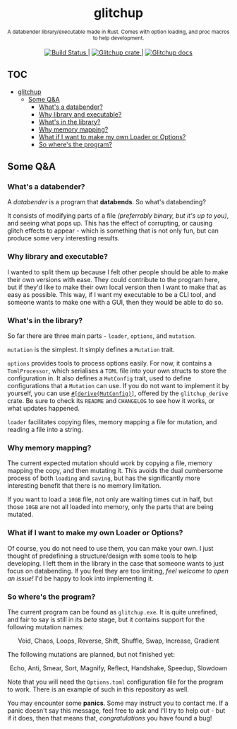 <h1 align="center">glitchup</h1>

<div align="center">
<sub>
A databender library/executable made in Rust. Comes with option loading, and proc macros to help development.
</sub>
</div>

<br/>

<div align="center">
  <a href="https://travis-ci.org/Calmynt/glitchup">
    <img src="https://travis-ci.org/Calmynt/glitchup.svg?branch=master" alt="Build Status">
  </a> 
  |
  <a href="https://crates.io/crates/glitchup">
    <img src="https://img.shields.io/crates/v/glitchup.svg" alt="Glitchup crate">
  </a> 
  |
   <a href="https://docs.rs/crate/glitchup">
    <img src="https://docs.rs/glitchup/badge.svg" alt="Glitchup docs">
  </a>
</div>

<!--
[![Build status](https://travis-ci.org/Calmynt/glitchup.svg?branch=master)](https://travis-ci.org/Calmynt/glitchup)
[![glitchup](https://img.shields.io/crates/v/glitchup.svg)](https://crates.io/crates/glitchup)
[![glitchup](https://docs.rs/glitchup/badge.svg)](https://docs.rs/crate/glitchup)
-->

## TOC
- [glitchup](#glitchup)
  - [Some Q&A](#Some-QA)
    - [What's a databender?](#Whats-a-databender)
    - [Why library and executable?](#Why-library-and-executable)
    - [What's in the library?](#Whats-in-the-library)
    - [Why memory mapping?](#Why-memory-mapping)
    - [What if I want to make my own Loader or Options?](#What-if-I-want-to-make-my-own-Loader-or-Options)
    - [So where's the program?](#So-wheres-the-program)

## Some Q&A

### What's a databender?

A *databender* is a program that **databends**. So what's databending?

It consists of modifying parts of a file *(preferrably binary, but it's up to you)*, and seeing what pops up. This has the effect of corrupting, or causing glitch effects to appear - which is something that is not only fun, but can produce some very interesting results.

### Why library and executable?

I wanted to split them up because I felt other people should be able to make their own versions with ease. They could contribute to the program here, but if they'd like to make their own local version then I want to make that as easy as possible. This way, if I want my executable to be a CLI tool, and someone wants to make one with a GUI, then they would be able to do so.

### What's in the library?

So far there are three main parts - `loader`, `options`, and `mutation`.

`mutation` is the simplest. It simply defines a `Mutation` trait.

`options` provides tools to process options easily. For now, it contains a `TomlProcessor`, which serialises a `TOML` file into your own structs to store the configuration in. It also defines a `MutConfig` trait, used to define configurations that a `Mutation` can use. If you do not want to implement it by yourself, you can use [`#[derive(MutConfig)]`](glitchup_derive), offered by the `glitchup_derive` crate. Be sure to check its `README` and `CHANGELOG` to see how it works, or what updates happened.

`loader` facilitates copying files, memory mapping a file for mutation, and reading a file into a string.

### Why memory mapping?

The current expected mutation should work by copying a file, memory mapping the copy, and then mutating it. This avoids the dual cumbersome process of both `loading` and `saving`, but has the significantly more interesting benefit that there is no memory limitation. 

If you want to load a `10GB` file, not only are waiting times cut in half, but those `10GB` are not all loaded into memory, only the parts that are being mutated.

### What if I want to make my own Loader or Options?

Of course, you do not need to use them, you can make your own. I just thought of predefining a structure/design with some tools to help developing. I left them in the library in the case that someone wants to just focus on databending. If you feel they are too limiting, *feel welcome to open an issue!* I'd be happy to look into implementing it. 

### So where's the program?

The current program can be found as `glitchup.exe`. It is quite unrefined, and fair to say is still in its *beta* stage, but it contains support for the following mutation names:

<center> Void, Chaos, Loops, Reverse, Shift, Shuffle, Swap, Increase, Gradient </center>

The following mutations are planned, but not finished yet:

<center> Echo, Anti, Smear, Sort, Magnify, Reflect, Handshake, Speedup, Slowdown </center>

Note that you will need the `Options.toml` configuration file for the program to work. There is an example of such in this repository as well.

You may encounter some **panics**. Some may instruct you to contact me. If a panic doesn't say this message, feel free to ask and I'll try to help out - but if it does, then that means that, _congratulations_ you have found a bug!
